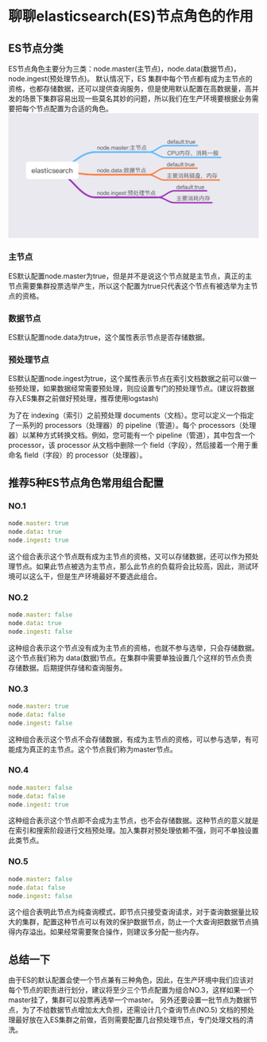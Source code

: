 # 聊聊elasticsearch(ES)节点角色的作用

## ES节点分类
ES节点角色主要分为三类：node.master(主节点)，node.data(数据节点)，node.ingest(预处理节点)。
默认情况下，ES 集群中每个节点都有成为主节点的资格，也都存储数据，还可以提供查询服务，但是使用默认配置在高数据量，高并发的场景下集群容易出现一些莫名其妙的问题，所以我们在生产环境要根据业务需要把每个节点配置为合适的角色。
![ES节点](imgs/default.jpg)
### 主节点
ES默认配置node.master为true，但是并不是说这个节点就是主节点，真正的主节点需要集群投票选举产生，所以这个配置为true只代表这个节点有被选举为主节点的资格。
### 数据节点
ES默认配置node.data为true，这个属性表示节点是否存储数据。
### 预处理节点
ES默认配置node.ingest为true，这个属性表示节点在索引文档数据之前可以做一些预处理，如果数据经常需要预处理，则应设置专门的预处理节点。(建议将数据存入ES集群之前做好预处理，推荐使用logstash)

为了在 indexing（索引）之前预处理 documents（文档）。您可以定义一个指定了一系列的 processors（处理器）的 pipeline（管道）。每个 processors（处理器）以某种方式转换文档。例如，您可能有一个 pipeline（管道），其中包含一个 processor，该 processor 从文档中删除一个 field（字段），然后接着一个用于重命名 field（字段）的 processor（处理器）。

## 推荐5种ES节点角色常用组合配置

### NO.1
```ruby
node.master: true
node.data: true
node.ingest: true
```
这个组合表示这个节点既有成为主节点的资格，又可以存储数据，还可以作为预处理节点。如果此节点被选为主节点，那么此节点的负载将会比较高，因此，测试环境可以这么干，但是生产环境最好不要选此组合。

### NO.2
```ruby
node.master: false
node.data: true
node.ingest: false
```
这种组合表示这个节点没有成为主节点的资格，也就不参与选举，只会存储数据。这个节点我们称为 data(数据)节点。在集群中需要单独设置几个这样的节点负责存储数据。后期提供存储和查询服务。

### NO.3
```ruby
node.master: true
node.data: false
node.ingest: false
```
这种组合表示这个节点不会存储数据，有成为主节点的资格，可以参与选举，有可能成为真正的主节点。这个节点我们称为master节点。

### NO.4
```ruby
node.master: false
node.data: false
node.ingest: true
```
这种组合表示这个节点即不会成为主节点，也不会存储数据。这种节点的意义就是在索引和搜索阶段进行文档预处理。加入集群对预处理依赖不强，则可不单独设置此类节点。

### NO.5
```ruby
node.master: false
node.data: false
node.ingest: false
```
这个组合表明此节点为纯查询模式，即节点只接受查询请求，对于查询数据量比较大的集群，配置这种节点可以有效的保护数据节点，防止一个大查询把数据节点搞得内存溢出。如果经常需要聚合操作，则建议多分配一些内存。

## 总结一下
由于ES的默认配置会使一个节点兼有三种角色，因此，在生产环境中我们应该对每个节点的职责进行划分，建议将至少三个节点配置为组合NO.3，这样如果一个master挂了，集群可以投票再选举一个master。
另外还要设置一批节点为数据节点，为了不给数据节点增加太大负担，还需设计几个查询节点(NO.5)
文档的预处理最好放在入ES集群之前做，否则需要配置几台预处理节点，专门处理文档的清洗。